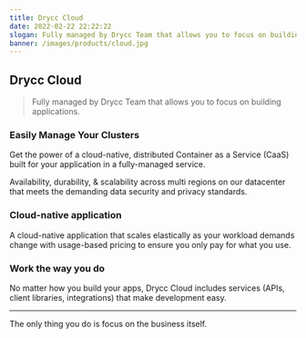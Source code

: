 ```yaml
---
title: Drycc Cloud
date: 2022-02-22 22:22:22
slogan: Fully managed by Drycc Team that allows you to focus on building applications.
banner: /images/products/cloud.jpg
---
```


## Drycc Cloud

> Fully managed by Drycc Team that allows you to focus on building applications.

### Easily Manage Your Clusters

Get the power of a cloud-native, distributed Container as a Service (CaaS)  built for your application in a fully-managed service.

Availability, durability, & scalability across multi regions on our datacenter that meets the demanding data security and privacy standards.

### Cloud-native application

A cloud-native application that scales elastically as your workload demands change with usage-based pricing to ensure you only pay for what you use.

### Work the way you do

No matter how you build your apps, Drycc Cloud includes services (APIs, client libraries, integrations) that make development easy.

---

The only thing you do is focus on the business itself.
